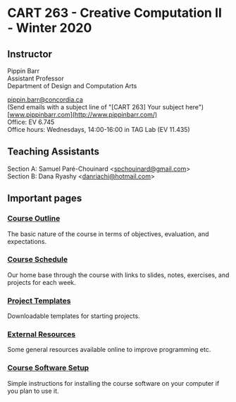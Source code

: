 # CART 263 - Creative Computation II - Winter 2020

## Instructor

Pippin Barr  
Assistant Professor  
Department of Design and Computation Arts  

[pippin.barr@concordia.ca](mailto:pippin.barr@concordia.ca)  
(Send emails with a subject line of "[CART 263] Your subject here")  
[www.pippinbarr.com](http://www.pippinbarr.com/)  
Office: EV 6.745  
Office hours: Wednesdays, 14:00-16:00 in TAG Lab (EV 11.435)

## Teaching Assistants

Section A: Samuel Paré-Chouinard   <[spchouinard@gmail.com](mailto:spchouinard@gmail.com)>  
Section B: Dana Ryashy <[danriachi@hotmail.com](danriachi@hotmail.com)>

## Important pages

### [Course Outline](course-information/course-outline.md)
The basic nature of the course in terms of objectives, evaluation, and expectations.

### [Course Schedule](course-information/course-schedule.md)
Our home base through the course with links to slides, notes, exercises, and projects for each week.

### [Project Templates](templates/)
Downloadable templates for starting projects.

### [External Resources](course-information/external-resources.md)
Some general resources available online to improve programming etc.

### [Course Software Setup](course-information/course-software-setup.md)
Simple instructions for installing the course software on your computer if you plan to use it.
